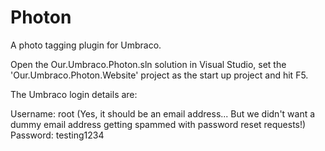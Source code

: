 # Photon

A photo tagging plugin for Umbraco.

Open the Our.Umbraco.Photon.sln solution in Visual Studio, set the 'Our.Umbraco.Photon.Website' project as the start up project and hit F5.

The Umbraco login details are:

Username: root
(Yes, it should be an email address... But we didn't want a dummy email address getting spammed with password reset requests!)
Password: testing1234